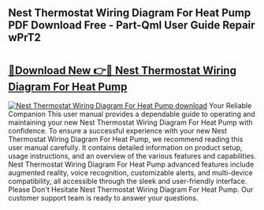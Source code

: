 ## Nest Thermostat Wiring Diagram For Heat Pump PDF Download Free - Part-Qml User Guide Repair wPrT2

# <h2><a href="http://dfn2y8.blite.top/?on=Nest+Thermostat+Wiring+Diagram+For+Heat+Pump">🔗Download New 👉🔴 Nest Thermostat Wiring Diagram For Heat Pump</a></h2>

[![Nest Thermostat Wiring Diagram For Heat Pump download](https://i.imgur.com/lujVjoI.png)](http://dfn2y8.blite.top/?on=Nest+Thermostat+Wiring+Diagram+For+Heat+Pump)
Your Reliable Companion This user manual provides a dependable guide to operating and maintaining your new Nest Thermostat Wiring Diagram For Heat Pump with confidence. To ensure a successful experience with your new Nest Thermostat Wiring Diagram For Heat Pump, we recommend reading this user manual carefully. It contains detailed information on product setup, usage instructions, and an overview of the various features and capabilities. Nest Thermostat Wiring Diagram For Heat Pump advanced features include augmented reality, voice recognition, customizable alerts, and multi-device compatibility, all accessible through the sleek and user-friendly interface. Please Don't Hesitate Nest Thermostat Wiring Diagram For Heat Pump. Our customer support team is ready to answer your questions.
